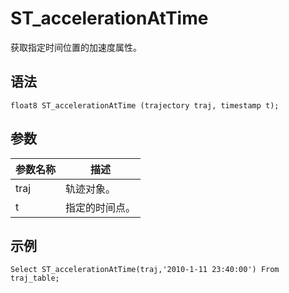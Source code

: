 # ST\_accelerationAtTime

获取指定时间位置的加速度属性。

## 语法

```
float8 ST_accelerationAtTime (trajectory traj, timestamp t);
```

## 参数

|参数名称|描述|
|----|--|
|traj|轨迹对象。|
|t|指定的时间点。|

## 示例

```
Select ST_accelerationAtTime(traj,'2010-1-11 23:40:00') From traj_table;
```

